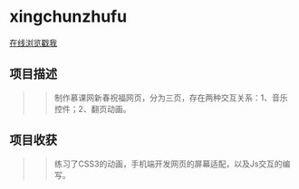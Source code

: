 # xingchunzhufu
[在线浏览戳我](https://ads1356.github.io/xingchunzhufu/)<br>
## 项目描述
>>制作慕课网新春祝福网页，分为三页，存在两种交互关系：1、音乐控件；2、翻页动画。
## 项目收获
>>练习了CSS3的动画，手机端开发网页的屏幕适配，以及Js交互的编写。

